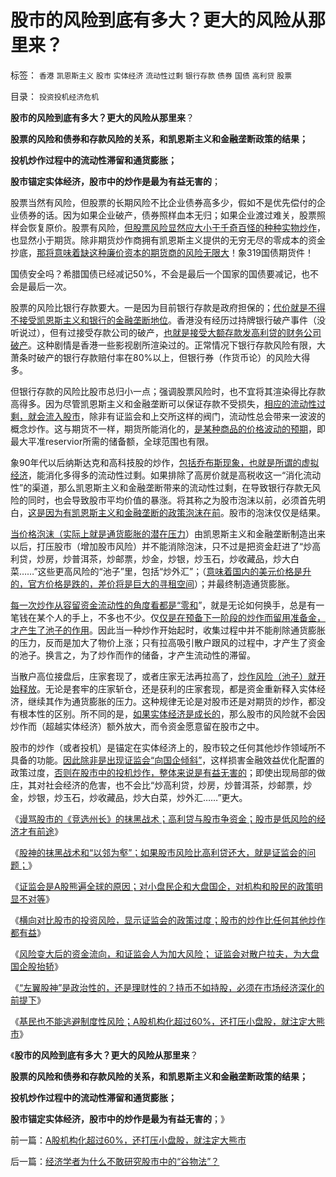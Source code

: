 # 股市的风险到底有多大？更大的风险从那里来？

标签： `香港` `凯恩斯主义` `股市` `实体经济` `流动性过剩` `银行存款` `债券` `国债` `高利贷` `股票` 

目录： `投资投机经济危机`

**股市的风险到底有多大？更大的风险从那里来**？

**股票的风险和债券和存款风险的关系，和凯恩斯主义和金融垄断政策的结果；**

**投机炒作过程中的流动性滞留和通货膨胀；**

**股市锚定实体经济，股市中的炒作是最为有益无害的**；

股票当然有风险，但股票的长期风险不比企业债券高多少，假如不是优先偿付的企业债券的话。因为如果企业破产，债券照样血本无归；如果企业渡过难关，股票照样会恢复原价。股票有风险，[但股票风险显然应大小于千奇百怪的种种实物炒作](../../../2008/8/6/楼市股市艺术品等坐庄的异同.md)，也显然小于期货。除非期货炒作商拥有凯恩斯主义提供的无穷无尽的零成本的资金抄底，[那将意味着缺这种廉价资本的期货商的风险无限大](../../../2008/2/28/金融规律注定中国“抄次贷底”将全军覆没.md)！象319国债期货件！

国债安全吗？希腊国债已经减记50%，不会是最后一个国家的国债要减记，也不会是最后一次。

股票的风险比银行存款要大。一是因为目前银行存款是政府担保的；[代价就是不得不接受凯恩斯主义和银行的金融垄断地位](../../../2010/6/8/免费的午餐？国民可以接受存款风险吗？.md)。香港没有经历过持牌银行破产事件（没听说过），但有过接受存款公司的破产，[也就是接受大额存款发高利贷的财务公司破产](../../../2012/1/4/股市低风险，经济有前途；谩骂股市的《竞选州长》.md)。这种剧情是香港一些影视剧所渲染过的。正常情况下银行存款风险有限，大萧条时破产的银行存款赔付率在80%以上，但银行券（作货币论）的风险大得多。

但银行存款的风险比股市总归小一点；强调股票风险时，也不宜将其渲染得比存款高得多。因为尽管凯恩斯主义和金融垄断可以保证存款不受损失，[相应的流动性过剩，就会流入股市](../../../2010/3/25/炒股风险大，不炒股风险更大.md)，除非有证监会和上交所这样的阀门，流动性总会带来一波波的概念炒作。这与期货不一样，期货所能消化的，[是某种商品的价格波动的预期](../../../2010/5/26/指数期货的交换同样创造价值.md)，即最大平准reservior所需的储备额，全球范围也有限。

象90年代以后纳斯达克和高科技股的炒作，[包括乔布斯现象，也就是所谓的虚拟经济](../../../2011/9/1/乔布斯只是一种货币现象.md)，能消化多得多的流动性过剩。如果排除了高房价就是高税收这一“消化流动性”的渠道，那么凯恩斯主义和金融垄断带来的流动性过剩，在导致银行存款无风险的同时，也会导致股市平均价值的暴涨。将其称之为股市泡沫以前，必须首先明白，[这是因为有凯恩斯主义和金融垄断的政策泡沫在前](../../../2011/8/31/凯恩斯主义中，松下幸之助半仓发横财！.md)。股市的泡沫仅仅是结果。

[当价格泡沫（实际上就是通货膨胀的潜在压力](../../../2010/12/2/若有“失去的二十年”将是炎黄庇佑.md)）由凯恩斯主义和金融垄断制造出来以后，打压股市（增加股市风险）并不能消除泡沫，只不过是把资金赶进了“炒高利贷，炒房，炒普洱茶，炒邮票，炒金，炒银，炒玉石，炒收藏品，炒大白菜……”这些更高风险的“池子”里，包括“炒外汇”；（[意味着国内的美元价格是升的，官方价格是跌的，差价将是巨大的寻租空间](../../../2011/11/25/（外汇管制＋金融垄断）下推出国际板，不仅仅是卖国！.md)）；并最终制造通货膨胀。

[每一次炒作从容留资金流动性的角度看都是“零和](../../../2011/10/9/&quot;零和投机&quot;的贡献，高利贷是最核心的价格信号.md)”，就是无论如何换手，总是有一笔钱在某个人的手上，不多也不少。仅[仅是在预备下一阶段的炒作而留用准备金，才产生了池子的作用](../../../2011/4/28/解救菜篮子危机不能乱点鸳鸯谱.md)。因此当一种炒作开始起时，收集过程中并不能削除通货膨胀的压力，反而是加大了物价上涨；只有拉高吸引散户跟风的过程中，才产生了资金的池子。换言之，为了炒作而作的储备，才产生流动性的滞留。

当散户高位接盘后，庄家套现了，或者庄家无法再拉高了，[炒作风险（池子）就开始释放](../../../2008/11/18/趋势投资：听庄家的话，赚庄家的钱.md)。无论是套牢的庄家斩仓，还是获利的庄家套现，都是资金重新释入实体经济，继续其作为通货膨胀的压力。这种规律无论是对股市还是对期货的炒作，都没有根本性的区别。所不同的是，[如果实体经济是成长的](../../../2009/7/28/中国实体经济健康后人民币自然国际化.md)，那么股市的风险就不会因炒作而（超越实体经济）额外放大，而令资金愿意留在股市之中。

股市的炒作（或者投机）是锚定在实体经济上的，股市较之任何其他炒作领域所不具备的功能。[因此除非是出现证监会“向国企倾斜”](../../../2011/12/22/“向国企倾斜”只不过是股市中的谷物法.md)，这样损害金融效益优化配置的政策过度，[否则在股市中的投机炒作，整体来说是有益无害的](../../../2011/9/21/打压“投机和高利贷”，经济危机只会火上添油.md)；即使出现局部的做庄，其对社会经济的危害，也不会比“炒高利贷，炒房，炒普洱茶，炒邮票，炒金，炒银，炒玉石，炒收藏品，炒大白菜，炒外汇……”更大。

《[谩骂股市的《竞选州长》的抹黑战术；高利贷与股市争资金；股市是低风险的经济才有前途](../../../2012/1/4/股市低风险，经济有前途；谩骂股市的《竞选州长》.md)》

《[股神的抹黑战术和“以邻为壑”；如果股市风险比高利贷还大，就是证监会的问题；](../../../2012/1/4/如果股市风险比高利贷大，就是证监会的问题.md)》

《[证监会是A股熊遍全球的原因；对小盘民企和大盘国企，对机构和股民的政策明显不对等](../../../2012/1/5/证监会政策过度令A股熊遍全球.md)》

《[横向对比股市的投资风险，显示证监会的政策过度；股市的炒作比任何其他炒作都有益](../../../2012/1/5/股市锚定实体经济，股市的炒作有益无害.md)》

《[风险变大后的资金流向，和证监会人为加大风险； 证监会对散户拉夫，为大盘国企股抬轿](../../../2012/1/5/为什么持币散户，不如持有股票？人为加大的风险！.md)》

《[“左翼股神”是政治性的，还是理财性的？持币不如持股，必须在市场经济深化的前提下](../../../2012/1/5/“左翼股神”是政治性的，还是理财性的？.md)》

《[基民也不能逃避制度性风险；A股机构化超过60%，还打压小盘股，就注定大熊市](../../../2012/1/5/A股机构化超过60%，还打压小盘股，就注定大熊市.md)》

《**股市的风险到底有多大？更大的风险从那里来**？

**股票的风险和债券和存款风险的关系，和凯恩斯主义和金融垄断政策的结果；**

**投机炒作过程中的流动性滞留和通货膨胀；**

**股市锚定实体经济，股市中的炒作是最为有益无害的**；》



前一篇：[A股机构化超过60%，还打压小盘股，就注定大熊市](../../../2012/1/5/A股机构化超过60%，还打压小盘股，就注定大熊市.md)

后一篇：[经济学者为什么不敢研究股市中的“谷物法”？](../../../2012/1/6/经济学者为什么不敢研究股市中的“谷物法”？.md)